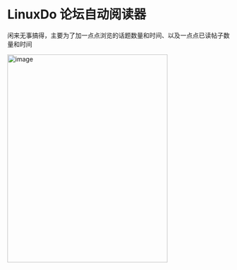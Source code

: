 # LinuxDo 论坛自动阅读器

闲来无事搞得，主要为了加一点点浏览的话题数量和时间、以及一点点已读帖子数量和时间

<img width="363" height="472" alt="image" src="https://github.com/user-attachments/assets/a715a2ac-35fe-4765-93d6-642afa4b7b8f" />
